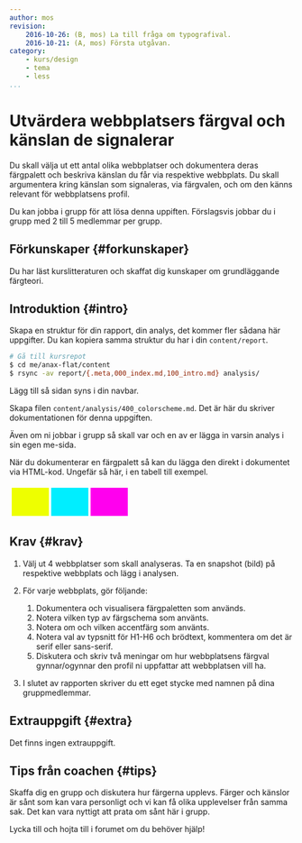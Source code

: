 ```yaml
---
author: mos
revision:
    2016-10-26: (B, mos) La till fråga om typografival.
    2016-10-21: (A, mos) Första utgåvan.
category:
    - kurs/design
    - tema
    - less
...
```

Utvärdera webbplatsers färgval och känslan de signalerar
===================================

Du skall välja ut ett antal olika webbplatser och dokumentera deras färgpalett och beskriva känslan du får via respektive webbplats. Du skall argumentera kring känslan som signaleras, via färgvalen, och om den känns relevant för webbplatsens profil.

Du kan jobba i grupp för att lösa denna uppiften. Förslagsvis jobbar du i grupp med 2 till 5 medlemmar per grupp.

<!--more-->



Förkunskaper {#forkunskaper}
-----------------------

Du har läst kurslitteraturen och skaffat dig kunskaper om grundläggande färgteori.



Introduktion {#intro}
-----------------------

Skapa en struktur för din rapport, din analys, det kommer fler sådana här uppgifter. Du kan kopiera samma struktur du har i din `content/report`. 

```bash
# Gå till kursrepot
$ cd me/anax-flat/content
$ rsync -av report/{.meta,000_index.md,100_intro.md} analysis/
```

Lägg till så sidan syns i din navbar.

Skapa filen `content/analysis/400_colorscheme.md`. Det är här du skriver dokumentationen för denna uppgiften.

Även om ni jobbar i grupp så skall var och en av er lägga in varsin analys i sin egen me-sida.

När du dokumenterar en färgpalett så kan du lägga den direkt i dokumentet via HTML-kod. Ungefär så här, i en tabell till exempel.

<table style="border-spacing: 4px; border-collapse: separate">
<tr>
<td style="height: 50px; width: 50px; background-color: #ef0">
<td style="height: 50px; width: 50px; background-color: #0ef">
<td style="height: 50px; width: 50px; background-color: #f0e">
</tr>
</table>



Krav {#krav}
-----------------------

1. Välj ut 4 webbplatser som skall analyseras. Ta en snapshot (bild) på respektive webbplats och lägg i analysen.

1. För varje webbplats, gör följande:
    1. Dokumentera och visualisera färgpaletten som används.
    1. Notera vilken typ av färgschema som använts.
    1. Notera om och vilken accentfärg som använts.
    1. Notera val av typsnitt för H1-H6 och brödtext, kommentera om det är serif eller sans-serif.
    1. Diskutera och skriv två meningar om hur webbplatsens färgval gynnar/ogynnar den profil ni uppfattar att webbplatsen vill ha.

1. I slutet av rapporten skriver du ett eget stycke med namnen på dina gruppmedlemmar.



Extrauppgift {#extra}
-----------------------

Det finns ingen extrauppgift.



Tips från coachen {#tips}
-----------------------

Skaffa dig en grupp och diskutera hur färgerna upplevs. Färger och känslor är sånt som kan vara personligt och vi kan få olika upplevelser från samma sak. Det kan vara nyttigt att prata om sånt här i grupp.

Lycka till och hojta till i forumet om du behöver hjälp!
